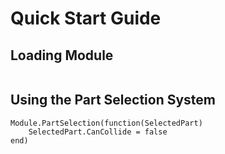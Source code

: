 # Quick Start Guide
## Loading Module
```

```
## Using the Part Selection System
```
Module.PartSelection(function(SelectedPart)
	SelectedPart.CanCollide = false
end)
```
